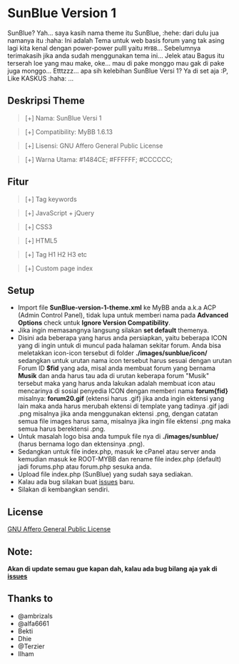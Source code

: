 # SunBlue Version 1
SunBlue? Yah... saya kasih nama theme itu SunBlue, :hehe: dari dulu jua namanya itu :haha: Ini adalah Tema untuk web basis forum yang tak asing lagi kita kenal dengan power-power pulll yaitu `MYBB`...
Sebelumnya terimakasih jika anda sudah menggunakan tema ini... Jelek atau Bagus itu terserah loe yang mau make, oke... mau di pake monggo mau gak di pake juga monggo... Etttzzz... apa sih kelebihan SunBlue Versi 1? Ya di set aja :P, Like KASKUS :haha: ... 
## Deskripsi Theme

> [+] Nama: SunBlue Versi 1

> [+] Compatibility: MyBB 1.6.13

> [+] Lisensi: GNU Affero General Public License

> [+] Warna Utama: #1484CE; #FFFFFF; #CCCCCC;

## Fitur

> [+] Tag keywords

> [+] JavaScript + jQuery

> [+] CSS3

> [+] HTML5

> [+] Tag H1 H2 H3 etc

> [+] Custom page index

## Setup
* Import file **SunBlue-version-1-theme.xml** ke MyBB anda a.k.a ACP (Admin Control Panel), tidak lupa untuk memberi nama pada **Advanced Options** check untuk **Ignore Version Compatibility**.
* Jika ingin memasangnya langsung silakan **set default** themenya.
* Disini ada beberapa yang harus anda persiapkan, yaitu beberapa ICON yang di ingin untuk di muncul pada halaman sekitar forum. Anda bisa meletakkan icon-icon tersebut di folder **./images/sunblue/icon/** sedangkan untuk urutan nama icon tersebut harus sesuai dengan urutan Forum ID **$fid** yang ada, misal anda membuat forum yang bernama **Musik** dan anda harus tau ada di urutan keberapa forum "Musik" tersebut maka yang harus anda lakukan adalah membuat icon atau mencarinya di sosial penyedia ICON dengan memberi nama **forum{fid}** misalnya: **forum20.gif** (ektensi harus .gif) jika anda ingin ektensi yang lain maka anda harus merubah ektensi di template yang tadinya .gif jadi .png misalnya jika anda menggunakan ektensi .png, dengan catatan semua file images harus sama, misalnya jika ingin file ektensi .png maka semua harus berektensi .png.
* Untuk masalah logo bisa anda tumpuk file nya di **./images/sunblue/** (harus bernama logo dan ektensinya .png).
* Sedangkan untuk file index.php, masuk ke cPanel atau server anda kemudian masuk ke ROOT-MYBB dan rename file index.php (default) jadi forums.php atau forum.php sesuka anda.
* Upload file index.php (SunBlue) yang sudah saya sediakan.
* Kalau ada bug silakan buat <a href="https://github.com/SunDi3yansyah/SunBlue-version-1/issues" target="_blank">issues</a> baru.
* Silakan di kembangkan sendiri.

## License
[GNU Affero General Public License](http://www.gnu.org/licenses/agpl-3.0.html)

## Note:
**Akan di update semau gue kapan dah, kalau ada bug bilang aja yak di [issues](https://github.com/SunDi3yansyah/SunBlue-version-1/issues)**

## Thanks to

* @ambrizals
* @alfa6661
* Bekti
* Dhie
* @Terzier
* Ilham